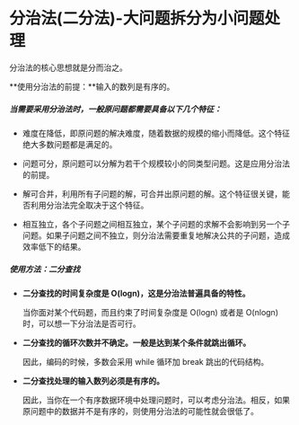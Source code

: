 # 分治法(二分法)-大问题拆分为小问题处理

分治法的核心思想就是分而治之。

**使用分治法的前提：**输入的数列是有序的。

##### 当需要采用分治法时，一般原问题都需要具备以下几个特征：

- 难度在降低，即原问题的解决难度，随着数据的规模的缩小而降低。这个特征绝大多数问题都是满足的。

- 问题可分，原问题可以分解为若干个规模较小的同类型问题。这是应用分治法的前提。

- 解可合并，利用所有子问题的解，可合并出原问题的解。这个特征很关键，能否利用分治法完全取决于这个特征。

- 相互独立，各个子问题之间相互独立，某个子问题的求解不会影响到另一个子问题。如果子问题之间不独立，则分治法需要重复地解决公共的子问题，造成效率低下的结果。

##### 使用方法：二分查找

- **二分查找的时间复杂度是 O(logn)，这是分治法普遍具备的特性。**

  当你面对某个代码题，而且约束了时间复杂度是 O(logn) 或者是 O(nlogn) 时，可以想一下分治法是否可行。

- **二分查找的循环次数并不确定。一般是达到某个条件就跳出循环。**

  因此，编码的时候，多数会采用 while 循环加 break 跳出的代码结构。

- **二分查找处理的输入数列必须是有序的。**

  因此，当你在一个有序数据环境中处理问题时，可以考虑分治法。相反，如果原问题中的数据并不是有序的，则使用分治法的可能性就会很低了。

  


